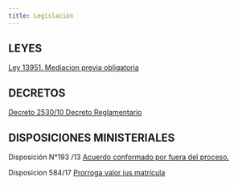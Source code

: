 ```yaml
---
title: Legislación
---
```

## LEYES

[Ley 13951. Mediacion previa obligatoria](http://www.gob.gba.gov.ar/legislacion/legislacion/l-13951.html)

## DECRETOS

[Decreto 2530/10 Decreto Reglamentario](http://www.gob.gba.gov.ar/legislacion/legislacion/10-2530.html)

## DISPOSICIONES MINISTERIALES

Disposición N°193 /13 [Acuerdo conformado por fuera del proceso. ](/legislacion/acuerdo-conformado-por-fuera-del-proceso)

Disposicion 584/17 [Prorroga valor ius matrícula](https://sitio-mediadores.netlify.com/legislacion/disp-584-17-prorroga-valor-ius/index.html)
